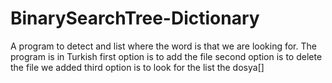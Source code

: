 # BinarySearchTree-Dictionary
A program to detect and list where the  word is that we are looking for.
The program is in Turkish first option is to add the file
second option is to delete the file we added
third option is to look for the list the dosya[]
